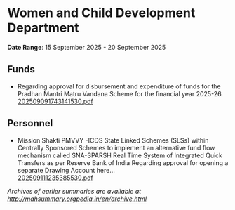 # Women and Child Development Department

**Date Range**: 15 September 2025 - 20 September 2025


## Funds
- Regarding approval for disbursement and expenditure of funds for the Pradhan Mantri Matru Vandana Scheme for the financial year 2025-26.\
  [202509091743141530.pdf](https://gr.maharashtra.gov.in/Site/Upload/Government%20Resolutions/English/202509091743141530.pdf)

## Personnel
- Mission Shakti PMVVY -ICDS State Linked Schemes (SLSs) within Centrally Sponsored Schemes to implement an alternative fund flow mechanism called SNA-SPARSH Real Time System of Integrated Quick Transfers as per Reserve Bank of India Regarding approval for opening a separate Drawing Account here...\
  [202509111235385530.pdf](https://gr.maharashtra.gov.in/Site/Upload/Government%20Resolutions/English/202509111235385530.pdf)


*Archives of earlier summaries are available at http://mahsummary.orgpedia.in/en/archive.html*